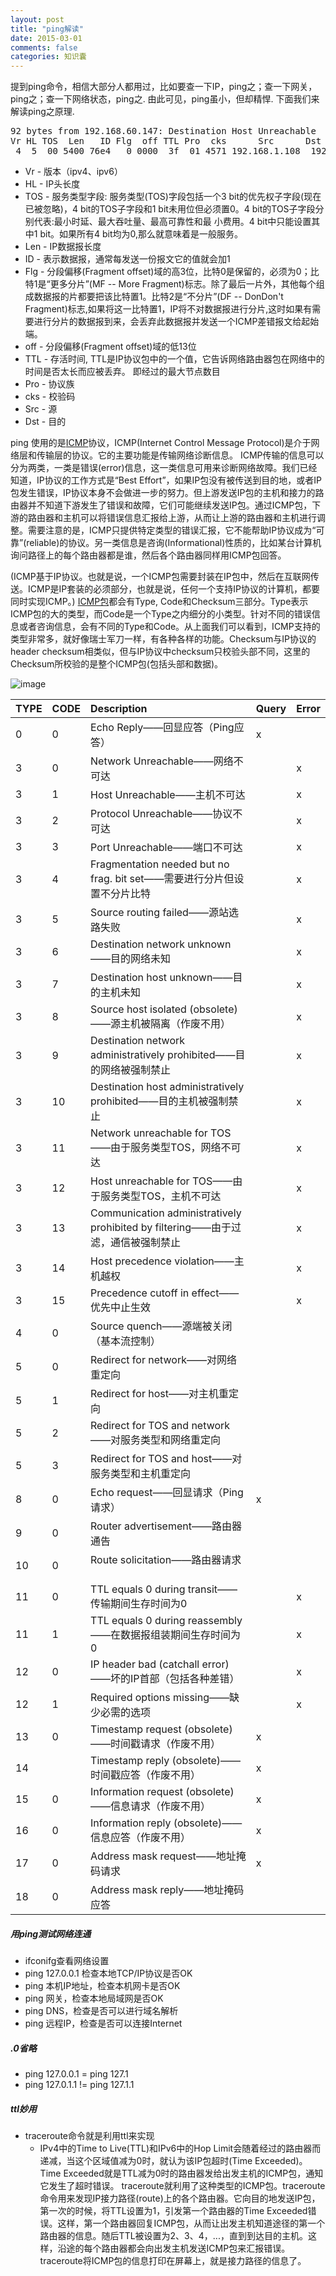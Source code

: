 ```yaml
---
layout: post
title: "ping解读"
date: 2015-03-01
comments: false
categories: 知识囊
---
```

提到ping命令，相信大部分人都用过，比如要查一下IP，ping之；查一下网关，ping之；查一下网络状态，ping之. 由此可见，ping虽小，但却精悍. 下面我们来解读ping之原理.

<pre>
92 bytes from 192.168.60.147: Destination Host Unreachable
Vr HL TOS  Len   ID Flg  off TTL Pro  cks      Src      Dst
 4  5  00 5400 76e4   0 0000  3f  01 4571 192.168.1.108  192.168.60.151 
</pre>
* Vr - 版本（ipv4、ipv6）
* HL - IP头长度
* TOS - 服务类型字段: 服务类型(TOS)字段包括一个3 bit的优先权子字段(现在已被忽略)，4 bit的TOS子字段和1 bit未用位但必须置0。4 bit的TOS子字段分别代表:最小时延、最大吞吐量、最高可靠性和最
小费用。4 bit中只能设置其中1 bit。如果所有4 bit均为0,那么就意味着是一般服务。
* Len - IP数据报长度
* ID - 表示数据报，通常每发送一份报文它的值就会加1
* Flg - 分段偏移(Fragment offset)域的高3位，比特0是保留的，必须为0；比特1是“更多分片”(MF -- More Fragment)标志。除了最后一片外，其他每个组成数据报的片都要把该比特置1。比特2是“不分片”(DF -- DonDon't Fragment)标志,如果将这一比特置1，IP将不对数据报进行分片,这时如果有需要进行分片的数据报到来，会丢弃此数据报并发送一个ICMP差错报文给起始端。
* off - 分段偏移(Fragment offset)域的低13位
* TTL - 存活时间, TTL是IP协议包中的一个值，它告诉网络路由器包在网络中的时间是否太长而应被丢弃。 即经过的最大节点数目
* Pro - 协议族
* cks - 校验码
* Src - 源
* Dst - 目的

ping 使用的是[ICMP](http://www.ietf.org/rfc/rfc792.txt)协议，ICMP(Internet Control Message Protocol)是介于网络层和传输层的协议。它的主要功能是传输网络诊断信息。
ICMP传输的信息可以分为两类，一类是错误(error)信息，这一类信息可用来诊断网络故障。我们已经知道，IP协议的工作方式是“Best Effort”，如果IP包没有被传送到目的地，或者IP包发生错误，IP协议本身不会做进一步的努力。但上游发送IP包的主机和接力的路由器并不知道下游发生了错误和故障，它们可能继续发送IP包。通过ICMP包，下游的路由器和主机可以将错误信息汇报给上游，从而让上游的路由器和主机进行调整。需要注意的是，ICMP只提供特定类型的错误汇报，它不能帮助IP协议成为“可靠”(reliable)的协议。另一类信息是咨询(Informational)性质的，比如某台计算机询问路径上的每个路由器都是谁，然后各个路由器同样用ICMP包回答。

(ICMP基于IP协议。也就是说，一个ICMP包需要封装在IP包中，然后在互联网传送。ICMP是IP套装的必须部分，也就是说，任何一个支持IP协议的计算机，都要同时实现ICMP。)
[ICMP包](http://www.cnblogs.com/vamei/archive/2012/12/05/2801991.html)都会有Type, Code和Checksum三部分。Type表示ICMP包的大的类型，而Code是一个Type之内细分的小类型。针对不同的错误信息或者咨询信息，会有不同的Type和Code。从上面我们可以看到，ICMP支持的类型非常多，就好像瑞士军刀一样，有各种各样的功能。Checksum与IP协议的header checksum相类似，但与IP协议中checksum只校验头部不同，这里的Checksum所校验的是整个ICMP包(包括头部和数据)。

![image](http://g.hiphotos.baidu.com/baike/s%3D250/sign=4e8661dcf8f2b211e02e824bfa816511/ae51f3deb48f8c54ca50c28039292df5e1fe7f99.jpg)

|TYPE|CODE|Description|Query|Error
|:--|:--|:--|:--|:--
|0|0|Echo Reply——回显应答（Ping应答）|x|	　
|3|0|Network Unreachable——网络不可达||x
|3|1|Host Unreachable——主机不可达||x
|3|2|Protocol Unreachable——协议不可达||x
|3|3|Port Unreachable——端口不可达||x
|3|4|Fragmentation needed but no frag. bit set——需要进行分片但设置不分片比特||x
|3|5|Source routing failed——源站选路失败||x
|3|6|Destination network unknown——目的网络未知||x
|3|7|Destination host unknown——目的主机未知||x
|3|8|Source host isolated (obsolete)——源主机被隔离（作废不用）||x
|3|9|Destination network administratively prohibited——目的网络被强制禁止||x
|3|10|Destination host administratively prohibited——目的主机被强制禁止||x
|3|11|Network unreachable for TOS——由于服务类型TOS，网络不可达||x
|3|12|Host unreachable for TOS——由于服务类型TOS，主机不可达||x
|3|13|Communication administratively prohibited by filtering——由于过滤，通信被强制禁止||x
|3|14|Host precedence violation——主机越权||x
|3|15|Precedence cutoff in effect——优先中止生效||x
|4|0|Source quench——源端被关闭（基本流控制）	　	　
|5|0|Redirect for network——对网络重定向	　	　
|5|1|Redirect for host——对主机重定向	　	　
|5|2|Redirect for TOS and network——对服务类型和网络重定向
|5|3|Redirect for TOS and host——对服务类型和主机重定向
|8|0|Echo request——回显请求（Ping请求）|x|	　
|9|0|Router advertisement——路由器通告	　	　
|10|0|Route solicitation——路由器请求	　	　
|11|0|TTL equals 0 during transit——传输期间生存时间为0||x
|11|1|TTL equals 0 during reassembly——在数据报组装期间生存时间为0||x
|12|0|IP header bad (catchall error)——坏的IP首部（包括各种差错）||x
|12|1|Required options missing——缺少必需的选项||x
|13|0|Timestamp request (obsolete)——时间戳请求（作废不用）|x　
|14||Timestamp reply (obsolete)——时间戳应答（作废不用）|x　
|15|0|Information request (obsolete)——信息请求（作废不用）|x
|16|0|Information reply (obsolete)——信息应答（作废不用）|x
|17|0|Address mask request——地址掩码请求|x
|18|0|Address mask reply——地址掩码应答	　	　

##### 用ping测试网络连通
* ifconifg查看网络设置
* ping 127.0.0.1 检查本地TCP/IP协议是否OK
* ping 本机IP地址，检查本机网卡是否OK
* ping 网关，检查本地局域网是否OK
* ping DNS，检查是否可以进行域名解析
* ping 远程IP，检查是否可以连接Internet

##### .0省略
* ping 127.0.0.1 = ping 127.1
* ping 127.0.1.1 != ping 127.1.1

##### ttl妙用
* traceroute命令就是利用ttl来实现
	* IPv4中的Time to Live(TTL)和IPv6中的Hop Limit会随着经过的路由器而递减，当这个区域值减为0时，就认为该IP包超时(Time Exceeded)。Time Exceeded就是TTL减为0时的路由器发给出发主机的ICMP包，通知它发生了超时错误。
traceroute就利用了这种类型的ICMP包。traceroute命令用来发现IP接力路径(route)上的各个路由器。它向目的地发送IP包，第一次的时候，将TTL设置为1，引发第一个路由器的Time Exceeded错误。这样，第一个路由器回复ICMP包，从而让出发主机知道途径的第一个路由器的信息。随后TTL被设置为2、3、4，...，直到到达目的主机。这样，沿途的每个路由器都会向出发主机发送ICMP包来汇报错误。traceroute将ICMP包的信息打印在屏幕上，就是接力路径的信息了。